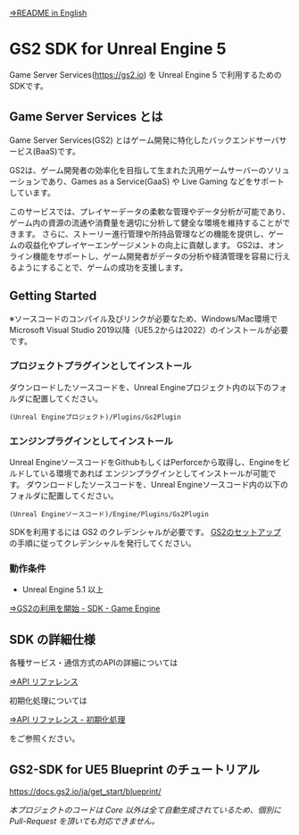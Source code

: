 [⇒README in English](README-en.md)

# GS2 SDK for Unreal Engine 5

Game Server Services(https://gs2.io) を Unreal Engine 5 で利用するためのSDKです。

## Game Server Services とは

Game Server Services(GS2) とはゲーム開発に特化したバックエンドサーバサービス(BaaS)です。

GS2は、ゲーム開発者の効率化を目指して生まれた汎用ゲームサーバーのソリューションであり、Games as a Service(GaaS) や Live Gaming などをサポートしています。

このサービスでは、プレイヤーデータの柔軟な管理やデータ分析が可能であり、ゲーム内の資源の流通や消費量を適切に分析して健全な環境を維持することができます。
さらに、ストーリー進行管理や所持品管理などの機能を提供し、ゲームの収益化やプレイヤーエンゲージメントの向上に貢献します。
GS2は、オンライン機能をサポートし、ゲーム開発者がデータの分析や経済管理を容易に行えるようにすることで、ゲームの成功を支援します。

## Getting Started

※ソースコードのコンパイル及びリンクが必要なため、Windows/Mac環境でMicrosoft Visual Studio 2019以降（UE5.2からは2022）のインストールが必要です。

### プロジェクトプラグインとしてインストール

ダウンロードしたソースコードを、Unreal Engineプロジェクト内の以下のフォルダに配置してください。

`(Unreal Engineプロジェクト)/Plugins/Gs2Plugin`

### エンジンプラグインとしてインストール

Unreal EngineソースコードをGithubもしくはPerforceから取得し、Engineをビルドしている環境であれば
エンジンプラグインとしてインストールが可能です。
ダウンロードしたソースコードを、Unreal Engineソースコード内の以下のフォルダに配置してください。

`(Unreal Engineソースコード)/Engine/Plugins/Gs2Plugin`

SDKを利用するには GS2 のクレデンシャルが必要です。
[GS2のセットアップ](https://docs.gs2.io/ja/get_start/tutorial/setup_gs2/) の手順に従ってクレデンシャルを発行してください。

### 動作条件

- Unreal Engine 5.1 以上

[⇒GS2の利用を開始 - SDK - Game Engine](https://docs.gs2.io/ja/get_start/#game-engine)

## SDK の詳細仕様

各種サービス・通信方式のAPIの詳細については

 [⇒API リファレンス](https://docs.gs2.io/ja/api_reference/)

初期化処理については

 [⇒API リファレンス - 初期化処理](https://docs.gs2.io/ja/api_reference/initialize/)
 
をご参照ください。

## GS2-SDK for UE5 Blueprint のチュートリアル

https://docs.gs2.io/ja/get_start/blueprint/


*本プロジェクトのコードは Core 以外は全て自動生成されているため、個別に Pull-Request を頂いても対応できません。*
